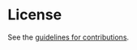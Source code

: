 # License

See the
[guidelines for contributions](https://github.com/juberti/cryptex/blob/master/CONTRIBUTING.md).
